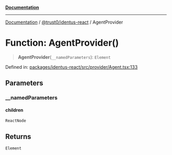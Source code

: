 [**Documentation**](../../../README.md)

***

[Documentation](../../../README.md) / [@trust0/identus-react](../README.md) / AgentProvider

# Function: AgentProvider()

> **AgentProvider**(`__namedParameters`): `Element`

Defined in: [packages/identus-react/src/provider/Agent.tsx:133](https://github.com/trust0-project/identus/blob/6fd634152259b54553765c700f2d701e133e4807/packages/identus-react/src/provider/Agent.tsx#L133)

## Parameters

### \_\_namedParameters

#### children

`ReactNode`

## Returns

`Element`
